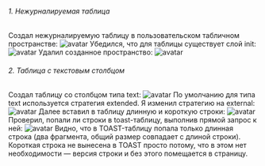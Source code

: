 ###### 1. Нежурналируемая таблица
Создал нежурналируемую таблицу в пользовательском табличном пространстве:
![avatar](https://sun9-58.userapi.com/impg/7oMnVqFmHO9y2GeN2_dJXTr078QwU7SLgmzNLA/Ot9pzVR7KNQ.jpg?size=609x179&quality=96&sign=49f04289dfea3c1cfac065f146e56ede&type=album)
Убедился, что для таблицы существует слой init:
![avatar](https://sun9-44.userapi.com/impg/8uqv9c89DOU-DkVoti0DECBun7J0w83T-KTx4g/VSSfz64heUg.jpg?size=681x72&quality=96&sign=d50abf0f12ba43b54424330e2e39c851&type=album)
Удалил созданное пространство:
![avatar](https://sun9-73.userapi.com/impg/zHRT5AetbkcUephQ2QcdlqEF1vHwk4-27bCsCw/am-G4AD-Ssk.jpg?size=615x102&quality=96&sign=bb637c2d5ba21bf5507219bfde2dc23d&type=album)
###### 2. Таблица с текстовым столбцом
Создал таблицу со столбцом типа text:
![avatar](https://sun9-88.userapi.com/impg/OsMteB8kWR23UcK131MS3WklUv0ufKmOPQLg3w/Gb1HTohg_bY.jpg?size=672x137&quality=96&sign=320771f3ed02c9fc6853d4b1031416e6&type=album)
По умолчанию для типа text используется стратегия extended. 
Я изменил стратегию на external:
![avatar](https://sun9-45.userapi.com/impg/kuGe9_82XE5d72xd89WpkiHFjzKT9Ab3gNkvOA/QozCY8CbJoU.jpg?size=670x137&quality=96&sign=47e868fefa15b8fa9beff4027ef7d232&type=album)
Далее вставил в таблицу длинную и короткую строки:
![avatar](https://sun9-81.userapi.com/impg/WNvmhX0l54CmPsBpIZp914DbGmA8XlpK6m0R-A/uOsTjLXhJ5s.jpg?size=559x69&quality=96&sign=50a3a5d9cc7a4d2ea7475ba176b313db&type=album)
Проверил, попали ли строки в toast-таблицу, выполнив прямой запрос к ней:
![avatar](https://sun9-41.userapi.com/impg/MMvnLB5jh4aH001VjcSY2AXh0jcusIlQtMHw2g/OG2L88FQKns.jpg?size=680x248&quality=96&sign=f9194dc243fd96ffc77c5d0912b6042f&type=album)
Видно, что в TOAST-таблицу попала только длинная строка (два фрагмента, общий размер совпадает с длиной строки). Короткая строка не вынесена в TOAST просто потому, что в этом нет необходимости — версия строки и без этого помещается в страницу.
